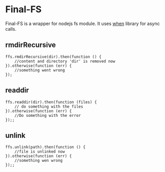 # Final-FS

Final-FS is a wrapper for nodejs fs module.
It uses [when](https://github.com/cujojs/when) library for async calls.

## rmdirRecursive

    ffs.rmdirRecursive(dir).then(function () {
        //content and directory 'dir' is removed now
    }).otherwise(function (err) {
        //something went wrong
    });

## readdir

    ffs.readdir(dir).then(function (files) {
        // do something with the files
    }).otherwise(function (err) {
        //Do something with the error
    });;

## unlink

    ffs.unlink(path).then(function () {
        //file is unlinked now
    }).otherwise(function (err) {
        //something wen wrong
    });;

